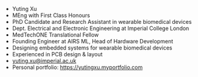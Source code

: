 - Yuting Xu
- MEng with First Class Honours
- PhD Candidate and Research Assistant in wearable biomedical devices
- Dept. Electrical and Electronic Engineering at Imperial College London
- MedTechONE Translational Fellow
- Founding Engineer at AIRS ML, Head of Hardware Development
- Designing embedded systems for wearable biomedical devices
- Experienced in PCB design & layout
- yuting.xu@imperial.ac.uk
- Personal portfolio: https://yutingxu.myportfolio.com

<!---
YutingXu/YutingXu is a ✨ special ✨ repository because its `README.md` (this file) appears on your GitHub profile.
You can click the Preview link to take a look at your changes.
--->

